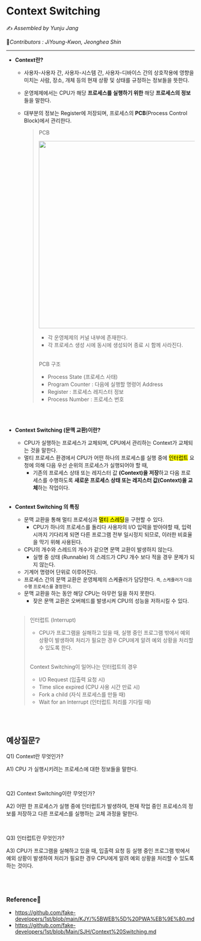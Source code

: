 # Context Switching

:writing_hand: *Assembled by Yunju Jang*

🤝*Contributors :  JiYoung-Kwon, Jeonghea Shin* 

<hr>


- <b>Context란?</b>

  - 사용자-사용자 간, 사용자-시스템 간, 사용자-디바이스 간의 상호작용에 영향을 미치는 사람, 장소, 개체 등의 현재 상황 및 상태를 규정하는 정보들을 뜻한다.
  
  - 운영체제에서는 CPU가 해당 <b>프로세스를 실행하기 위한</b> 해당 <b>프로세스의 정보</b>들을 말한다.

  - 대부분의 정보는 Register에 저장되며, 프로세스의 <b>PCB</b>(Process Control Block)에서 관리한다.
  
    > PCB
    >
    > <img src='../resources/PCB.png' width='500px' align='center'>
    >
    > - 각 운영체제의 커널 내부에 존재한다.
    > - 각 프로세스 생성 시에 동시에 생성되어 종료 시 함께 사라진다.
    >
    > <br>
    >
    > PCB 구조
    >
    > - Process State (프로세스 사태)
    > - Program Counter : 다음에 실행할 명령어 Address
    > - Register : 프로세스 레지스터 정보
    > - Process Number : 프로세스 번호
  
    <br/>
  
  <br/>
  
- <b>Context Switching (문맥 교환)이란?</b>

  - CPU가 실행하는 프로세스가 교체되며, CPU에서 관리하는 Context가 교체되는 것을 말한다.
  - 멀티 프로세스 환경에서 CPU가 어떤 하나의 프로세스를 실행 중에 <mark>인터럽트</mark> 요청에 의해 다음 우선 순위의 프로세스가 실행되어야 할 때, 
    - 기존의 프로세스 상태 또는 레지스터 값 <b>(Context)을 저장</b>하고 다음 프로세스를 수행하도록 <b>새로운 프로세스 상태 또는 레지스터 값(Context)을 교체</b>하는 작업이다.

  <br/>

- <b>Context Switching 의 특징</b>

  - 문맥 교환을 통해 멀티 프로세싱과 <mark>멀티 스레딩</mark>을 구현할 수 있다.
    - CPU가 하나의 프로세스를 돌리다 사용자의 I/O 입력을 받아야할 때, 입력 시까지 기다리게 되면 다른 프로그램 전부 일시정지 되므로, 이러한 비효율을 막기 위해 사용된다.
  - CPU의 개수와 스레드의 개수가 같으면 문맥 교환이 발생하지 않는다.
    - 실행 중 상태 (Runnable) 의 스레드가 CPU 개수 보다 적을 경우 문제가 되지 않는다.
  - 기계어 명령어 단위로 이루어진다.
  - 프로세스 간의 문맥 교환은 운영체제의 스케쥴러가 담당한다. <small>즉, 스케쥴러가 다음 수행 프로세스를 결정한다.</small>
  - 문맥 교환을 하는 동안 해당 CPU는 아무런 일을 하지 못한다.
    - 잦은 문맥 교환은 오버헤드를 발생시켜 CPU의 성능을 저하시킬 수 있다.

  <br/>

  > 인터럽트 (Interrupt)
  >
  > - CPU가 프로그램을 실해하고 있을 때, 실행 중인 프로그램 밖에서 예외 상황이 발생하여 처리가 필요한 경우 CPU에게 알려 예외 상황을 처리할 수 있도록 한다.
  >
  > <br/>
  >
  > Context Switching이 일어나는 인터럽트의 경우
  >
  > - I/O Request (입출력 요청 시)
  > - Time slice expired (CPU 사용 시간 만료 시)
  > - Fork a child (자식 프로세스를 만들 때)
  > - Wait for an Interrupt (인터럽트 처리를 기다릴 때)

<br/>

<br/>

## 예상질문❔

Q1) Context란 무엇인가?

A1) CPU 가 실행시키려는 프로세스에 대한 정보들을 말한다.

<br/>

Q2) Context Switching이란 무엇인가?

A2) 어떤 한 프로세스가 실행 중에 인터럽트가 발생하여, 현재 작업 중인 프로세스의 정보를 저장하고 다른 프로세스를 실행하는 교체 과정을 말한다.

<br/>

Q3) 인터럽트란 무엇인가?

A3) CPU가 프로그램을 실해하고 있을 때, 입출력 요청 등 실행 중인 프로그램 밖에서 예외 상황이 발생하여 처리가 필요한 경우 CPU에게 알려 예외 상황을 처리할 수 있도록 하는 것이다.

<br/>

<br/>

### Reference📖

- https://github.com/fake-developers/1st/blob/main/KJY/%5BWEB%5D%20PWA%EB%9E%80.md
- https://github.com/fake-developers/1st/blob/Main/SJH/Context%20Switching.md


